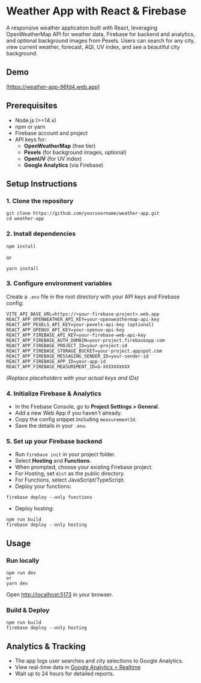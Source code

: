 # Weather App with React & Firebase

A responsive weather application built with React, leveraging OpenWeatherMap API for weather data, Firebase for backend and analytics, and optional background images from Pexels. Users can search for any city, view current weather, forecast, AQI, UV index, and see a beautiful city background.

## Demo

[https://weather-app-96fd4.web.app]

## Prerequisites

- Node.js (>=14.x)
- npm or yarn
- Firebase account and project
- API keys for:
  - **OpenWeatherMap** (free tier)
  - **Pexels** (for background images, optional)
  - **OpenUV** (for UV index)
  - **Google Analytics** (via Firebase)

## Setup Instructions

### 1. Clone the repository

```
git clone https://github.com/yourusername/weather-app.git
cd weather-app
```

### 2. Install dependencies

```
npm install
```
or
```
yarn install
```

### 3. Configure environment variables

Create a `.env` file in the root directory with your API keys and Firebase config:

```
VITE_API_BASE_URL=https://<your-firebase-project>.web.app
REACT_APP_OPENWEATHER_API_KEY=your-openweathermap-api-key
REACT_APP_PEXELS_API_KEY=your-pexels-api-key (optional)
REACT_APP_OPENUV_API_KEY=your-openuv-api-key
REACT_APP_FIREBASE_API_KEY=your-firebase-web-api-key
REACT_APP_FIREBASE_AUTH_DOMAIN=your-project.firebaseapp.com
REACT_APP_FIREBASE_PROJECT_ID=your-project-id
REACT_APP_FIREBASE_STORAGE_BUCKET=your-project.appspot.com
REACT_APP_FIREBASE_MESSAGING_SENDER_ID=your-sender-id
REACT_APP_FIREBASE_APP_ID=your-app-id
REACT_APP_FIREBASE_MEASUREMENT_ID=G-XXXXXXXXXX
```

*(Replace placeholders with your actual keys and IDs)*

### 4. Initialize Firebase & Analytics

- In the Firebase Console, go to **Project Settings > General**.
- Add a new Web App if you haven't already.
- Copy the config snippet including `measurementId`.
- Save the details in your `.env`.

### 5. Set up your Firebase backend

- Run `firebase init` in your project folder.
- Select **Hosting** and **Functions**.
- When prompted, choose your existing Firebase project.
- For Hosting, set `dist` as the public directory.
- For Functions, select JavaScript/TypeScript.
- Deploy your functions:

```
firebase deploy --only functions
```

- Deploy hosting:

```
npm run build
firebase deploy --only hosting
```

## Usage

### Run locally

```
npm run dev
or
yarn dev
```

Open [http://localhost:5173](http://localhost:5173) in your browser.

### Build & Deploy

```
npm run build
firebase deploy --only hosting
```

## Analytics & Tracking

- The app logs user searches and city selections to Google Analytics.
- View real-time data in [Google Analytics > Realtime](https://analytics.google.com/analytics/web/#/realtime)
- Wait up to 24 hours for detailed reports.
